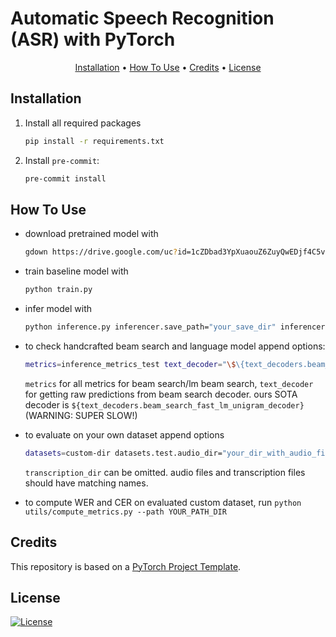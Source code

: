 # Automatic Speech Recognition (ASR) with PyTorch

<p align="center">
  <a href="#installation">Installation</a> •
  <a href="#how-to-use">How To Use</a> •
  <a href="#credits">Credits</a> •
  <a href="#license">License</a>
</p>

## Installation

1. Install all required packages

   ```bash
   pip install -r requirements.txt
   ```

2. Install `pre-commit`:
   ```bash
   pre-commit install
   ```

## How To Use

* download pretrained model with
   ```bash
   gdown https://drive.google.com/uc?id=1cZDbad3YpXuaouZ6ZuyQwEDjf4C5veVF
   ```

* train baseline model with
   ```bash
   python train.py
   ```
* infer model with
   ```bash
   python inference.py inferencer.save_path="your_save_dir" inferencer.from_pretrained="your_checkpoint.pth"
   ```
* to check handcrafted beam search and language model append options:
   ```bash
   metrics=inference_metrics_test text_decoder="\$\{text_decoders.beam_search_slow_decoder\}"
   ```

   `metrics` for all metrics for beam search/lm beam search, `text_decoder` for getting raw predictions from beam search decoder. ours SOTA decoder is `${text_decoders.beam_search_fast_lm_unigram_decoder}`(WARNING: SUPER SLOW!)
* to evaluate on your own dataset append options
   ```bash
   datasets=custom-dir datasets.test.audio_dir="your_dir_with_audio_files" datasets.test.transcription_dir="your_dir_with_.txt_files"
   ```

   `transcription_dir` can be omitted. audio files and transcription files should have matching names.
* to compute WER and CER on evaluated custom dataset, run `python utils/compute_metrics.py --path YOUR_PATH_DIR`

## Credits

This repository is based on a [PyTorch Project Template](https://github.com/Blinorot/pytorch_project_template).

## License

[![License](https://img.shields.io/badge/license-MIT-blue.svg)](/LICENSE)
